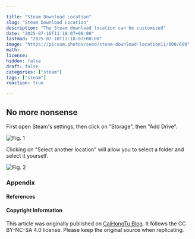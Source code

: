 ```yaml
---

title: "Steam Download Location"
slug: "Steam Download Location"
description: "The Steam download location can be customized"
date: "2025-07-10T11:18:07+08:00"
lastmod: "2025-07-10T11:18:07+08:00"
image: "https://picsum.photos/seed/steam-download-location11/800/600"
math: 
license: 
hidden: false
draft: false 
categories: ["steam"]
tags: ["steam"]
reaction: true

---
```


## No more nonsense

First open Steam's settings, then click on "Storage", then "Add Drive".

![Fig. 1](https://s2.loli.net/2025/07/10/sB3r975EAwbLoRh.png)

Clicking on "Select another location" will allow you to select a folder and select it yourself.

![Fig. 2](https://s2.loli.net/2025/07/10/6oze4P8kiRUEOGu.png)

### Appendix
#### References
#### Copyright Information

This article was originally published on [CaiHongTu Blog](https://cai-hong-tu-blog.pages.dev/). It follows the CC BY-NC-SA 4.0 license. Please keep the original source when replicating. 
